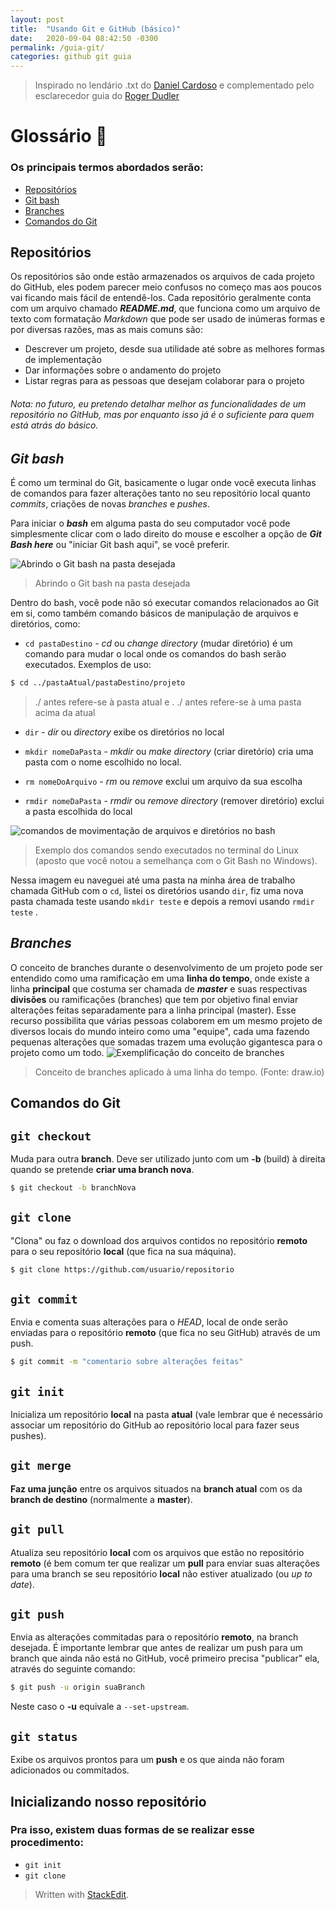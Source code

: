 ```yaml
---
layout: post
title:  "Usando Git e GitHub (básico)"
date:   2020-09-04 08:42:50 -0300
permalink: /guia-git/
categories: github git guia
---
```

<!---
# Usando Git e GitHub (básico) <img src="https://upload.wikimedia.org/wikipedia/commons/thumb/3/3f/Git_icon.svg/1024px-Git_icon.svg.png" width="30" height="30">
-->
<!---
<img src="https://upload.wikimedia.org/wikipedia/commons/9/91/Octicons-mark-github.svg" width="30" height="30">
-->


>Inspirado no lendário .txt do [Daniel Cardoso](https://github.com/daniel-cardoso) e complementado pelo esclarecedor guia do [Roger Dudler](https://github.com/rogerdudler)

# Glossário 📖  

### Os principais termos abordados serão:

- [Repositórios](https://github.com/Teethew/GitHubPI/blob/master/README.md#reposit%C3%B3rios)
- [Git bash](https://github.com/Teethew/GitHubPI/blob/master/README.md#git-bash)
- [Branches](https://github.com/Teethew/GitHubPI/blob/master/README.md#branches)
- [Comandos do Git](https://github.com/Teethew/GitHubPI/blob/master/README.md#comandos-do-git)

## Repositórios

Os repositórios são onde estão armazenados os arquivos de cada projeto do GitHub, eles podem parecer meio confusos no começo mas aos poucos vai ficando mais fácil de entendê-los.
Cada repositório geralmente conta com um arquivo chamado **_README.md_**, que funciona como um arquivo de texto com formatação _Markdown_ que pode ser usado de inúmeras formas e por diversas razões, mas as mais comuns são:
- Descrever um projeto, desde sua utilidade até sobre as melhores formas de implementação
- Dar informações sobre o andamento do projeto
- Listar regras para as pessoas que desejam colaborar para o projeto

###### Nota:  no futuro, eu pretendo detalhar melhor as funcionalidades de um repositório no GitHub, mas por enquanto isso já é o suficiente para quem está atrás do básico.

##  _Git bash_
É  como um terminal do Git, basicamente o lugar onde você executa linhas de comandos para fazer alterações tanto no seu repositório local quanto _commits_, criações de novas _branches_ e _pushes_.

Para iniciar o _**bash**_ em alguma pasta do seu computador você pode simplesmente clicar com o lado direito do mouse e escolher a opção de **_Git Bash here_** ou "iniciar Git bash aqui", se você preferir.

![Abrindo o Git bash na pasta desejada](https://github.com/Teethew/GitHubPI/blob/master/img/git%20bash%20here.png?raw=true)
>Abrindo o Git bash na pasta desejada

Dentro do bash, você pode não só executar comandos relacionados ao Git em si, como também comando básicos de manipulação de arquivos e diretórios, como:

- `cd pastaDestino` - _cd_ ou _change directory_ (mudar diretório) é um comando para mudar o local onde os comandos do bash serão executados. Exemplos de uso:
```bash
$ cd ../pastaAtual/pastaDestino/projeto
```
> ./ antes refere-se à pasta atual e . ./ antes refere-se à uma pasta acima da atual

- `dir` - *dir* ou *directory* exibe os diretórios no local

- `mkdir nomeDaPasta` - _mkdir_ ou _make directory_ (criar diretório) cria uma pasta com o nome escolhido no local.  
- `rm nomeDoArquivo` - _rm_ ou _remove_ exclui um arquivo da sua escolha
- `rmdir nomeDaPasta` - _rmdir_ ou _remove directory_ (remover diretório) exclui a pasta escolhida do local

![comandos de movimentação de arquivos e diretórios no bash](https://github.com/Teethew/GitHubPI/blob/master/img/cd%20bash.png?raw=true)
>Exemplo dos comandos sendo executados no terminal do Linux (aposto que você notou a semelhança com o Git Bash no Windows).

Nessa imagem eu naveguei até uma pasta na minha área de trabalho chamada GitHub com o `cd`, listei os diretórios usando `dir`, fiz uma nova pasta chamada teste usando `mkdir teste` e depois a removi usando `rmdir teste` .

## _Branches_
O conceito de branches durante o desenvolvimento de um projeto pode ser entendido como uma ramificação em uma **linha do tempo**, onde existe a linha **principal** que costuma ser chamada de _**master**_ e suas respectivas **divisões** ou ramificações (branches) que tem por objetivo final enviar alterações feitas separadamente para a linha principal (master).
Esse recurso possibilita que várias pessoas colaborem em um mesmo projeto de diversos locais do mundo inteiro como uma "equipe", cada uma fazendo pequenas alterações que somadas trazem uma evolução gigantesca para o projeto como um todo.
![Exemplificação do conceito de branches](https://github.com/Teethew/GitHubPI/blob/master/img/Diagrama%20de%20Branches.png?raw=true)
>Conceito de branches aplicado à uma linha do tempo. (Fonte: draw.io)
 
## Comandos do Git

## `git checkout`
Muda para outra **branch**. Deve ser utilizado junto com um **-b** (build) à direita quando se pretende **criar uma branch nova**.
```bash
$ git checkout -b branchNova
```
## `git clone`
"Clona" ou faz o download dos arquivos contidos no repositório **remoto** para o seu repositório **local** (que fica na sua máquina).
```bash
$ git clone https://github.com/usuario/repositorio
```
## `git commit`
Envia e comenta suas alterações para o _HEAD_, local de onde serão enviadas para o repositório **remoto** (que fica no seu GitHub) através de um push.
```bash
$ git commit -m "comentario sobre alterações feitas"
```
## `git init`
Inicializa um repositório **local** na pasta **atual** (vale lembrar que é necessário associar um repositório do GitHub ao repositório local para fazer seus pushes).
## `git merge`
**Faz uma junção** entre os arquivos situados na **branch atual** com os da **branch de destino** (normalmente a **master**).
## `git pull`
Atualiza seu repositório **local** com os arquivos que estão no repositório **remoto** (é bem comum ter que realizar um **pull** para enviar suas alterações para uma branch se seu repositório **local** não estiver atualizado (ou _up to date_).
## `git push`
Envia as alterações commitadas para o repositório **remoto**, na branch desejada.
É importante lembrar que antes de realizar um push para um branch que ainda não está no GitHub, você primeiro precisa "publicar" ela, através do seguinte comando:
```bash
$ git push -u origin suaBranch
```
Neste caso o **-u** equivale a `--set-upstream`.
## `git status`
Exibe os arquivos prontos para um **push** e os que ainda não foram adicionados ou commitados.

## Inicializando nosso repositório
### Pra isso, existem duas formas de se realizar esse procedimento:
- `git init`
- `git clone`









> Written with [StackEdit](https://stackedit.io/).
